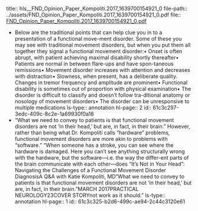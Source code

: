 title:: hls__FND_Opinion_Paper_Kompoliti.2017_1639700154921_0
file-path:: ../assets/FND_Opinion_Paper_Kompoliti.2017_1639700154921_0.pdf
file:: [FND_Opinion_Paper_Kompoliti.2017_1639700154921_0.pdf](../assets/FND_Opinion_Paper_Kompoliti.2017_1639700154921_0.pdf)

- Below are the traditional points that can help clue you in to a presentation of a functional move-ment disorder. Some of these you may see with traditional movement disorders, but when you put them all together they signal a functional movement disorder:• Onset is often abrupt, with patient achieving maximal disability shortly thereafter• Patients are normal in between flare-ups and have spon-taneous remissions• Movement disorder increases with attention and decreases with distraction• Slowness, when present, has a deliberate quality. Changes in tremor frequency and amplitude are prominent• Functional disability is sometimes out of proportion with physical examination• The disorder is difficult to classify and doesn’t follow tra-ditional anatomy or nosology of movement disorders• The disorder can be unresponsive to multiple medications
  ls-type:: annotation
  hl-page:: 2
  id:: 61c3c297-3edc-409c-8c2e-1a69930f0a18
- “What we need to convey to patients is that functional movement disorders are not ‘in their head,’ but are, in fact, in their brain.” However, rather than being what Dr. Kompoliti calls “hardware” problems, functional movement disorders are more akin to problems with “software.” “When someone has a stroke, you can see where the hardware is damaged. Here you can’t see anything structurally wrong with the hardware, but the software—i.e. the way the differ-ent parts of the brain communicate with each other—does “It’s Not in Your Head”: Navigating the Challenges of a Functional Movement Disorder DiagnosisA Q&A with Katie Kompoliti, MD“What we need to convey to patients is that functional movement disorders are not ‘in their head,’ but are, in fact, in their brain.”MARCH 2017PRACTICAL NEUROLOGY23COVER STORYnot work as it should.” 
  ls-type:: annotation
  hl-page:: 1
  id:: 61c3c325-b2d6-499c-ae94-2c44c3120e61
